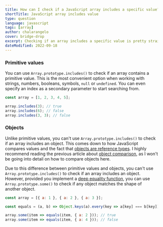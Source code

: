 ```yaml
---
title: How can I check if a JavaScript array includes a specific value?
shortTitle: JavaScript array includes value
type: question
language: javascript
tags: [array]
author: chalarangelo
cover: bridge-drop
excerpt: Checking if an array includes a specific value is pretty straightforward, except when it comes to objects.
dateModified: 2022-09-18
---
```


### Primitive values

You can use `Array.prototype.includes()` to check if an array contains a primitive value. This is the most convenient option when working with strings, numbers, booleans, symbols, `null` or `undefined`. You can even specify an index as a secondary parameter to start searching from.

```js
const array = [1, 2, 3, 4, 5];

array.includes(3); // true
array.includes(6); // false
array.includes(3, 3); // false
```

### Objects

Unlike primitive values, you can't use `Array.prototype.includes()` to check if an array includes an object. This comes down to how JavaScript compares values and the fact that [objects are reference types](/js/s/pass-by-reference-or-pass-by-value). I highly recommend reading the previous article about [object comparison](/js/s/object-comparison), as I won't be going into detail on how to compare objects here.

Due to this difference between primitive values and objects, you can't use `Array.prototype.includes()` to check if an array includes an object. However, provided you implement a [deep equality function](/js/s/equals), you can use `Array.prototype.some()` to check if any object matches the shape of another object.

```js
const array = [{ a: 1 }, { a: 2 }, { a: 3 }];

const equals = (a, b) => Object.keys(a).every(key => a[key] === b[key]);

array.some(item => equals(item, { a: 2 })); // true
array.some(item => equals(item, { a: 4 })); // false
```
